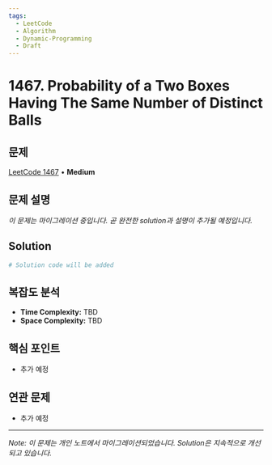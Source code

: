 ```yaml
---
tags:
  - LeetCode
  - Algorithm
  - Dynamic-Programming
  - Draft
---
```


# 1467. Probability of a Two Boxes Having The Same Number of Distinct Balls

## 문제

[LeetCode 1467](https://leetcode.com/problems/probability-of-a-two-boxes-having-the-same-number-of-distinct-balls/) • **Medium**

## 문제 설명

*이 문제는 마이그레이션 중입니다. 곧 완전한 solution과 설명이 추가될 예정입니다.*

## Solution

```python
# Solution code will be added
```

## 복잡도 분석

- **Time Complexity:** TBD
- **Space Complexity:** TBD

## 핵심 포인트

- 추가 예정

## 연관 문제

- 추가 예정

---

*Note: 이 문제는 개인 노트에서 마이그레이션되었습니다. Solution은 지속적으로 개선되고 있습니다.*
